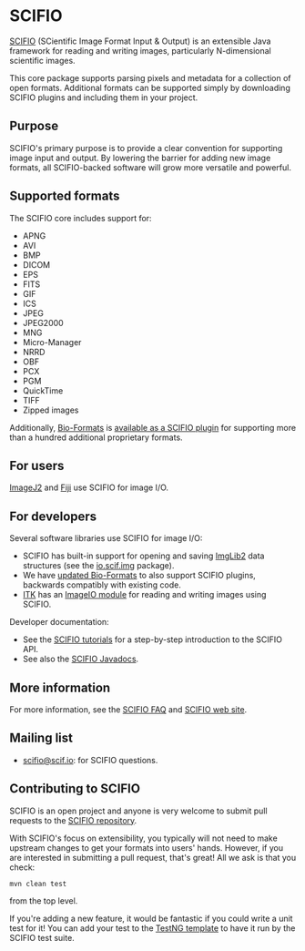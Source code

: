 SCIFIO
======

[SCIFIO](http://scif.io/) (SCientific Image Format Input & Output) is an
extensible Java framework for reading and writing images, particularly
N-dimensional scientific images.

This core package supports parsing pixels and metadata for a collection of open
formats. Additional formats can be supported simply by downloading SCIFIO
plugins and including them in your project.


Purpose
-------

SCIFIO's primary purpose is to provide a clear convention for supporting image
input and output. By lowering the barrier for adding new image formats, all
SCIFIO-backed software will grow more versatile and powerful.


Supported formats
-----------------

The SCIFIO core includes support for:
* APNG
* AVI
* BMP
* DICOM
* EPS
* FITS
* GIF
* ICS
* JPEG
* JPEG2000
* MNG
* Micro-Manager
* NRRD
* OBF
* PCX
* PGM
* QuickTime
* TIFF
* Zipped images

Additionally,
[Bio-Formats](http://www.openmicroscopy.org/site/products/bio-formats) is
[available as a SCIFIO plugin](https://github.com/scifio/scifio-bf-compat) for
supporting more than a hundred additional proprietary formats.


For users
---------

[ImageJ2](https://github.com/imagej/imagej) and
[Fiji](https://github.com/fiji/fiji) use SCIFIO for image I/O.


For developers
--------------

Several software libraries use SCIFIO for image I/O:
* SCIFIO has built-in support for opening and saving
  [ImgLib2](https://github.com/imagej/imglib) data structures
  (see the [io.scif.img](scifio/src/main/java/io/scif/img) package).
* We have [updated Bio-Formats](https://github.com/scifio/bioformats) to
  also support SCIFIO plugins, backwards compatibly with existing code.
* [ITK](https://github.com/Kitware/ITK) has an
  [ImageIO module](https://github.com/scifio/scifio-imageio)
  for reading and writing images using SCIFIO.

Developer documentation:
* See the [SCIFIO tutorials](https://github.com/scifio/scifio-tutorials) for a
  step-by-step introduction to the SCIFIO API.
* See also the
  [SCIFIO Javadocs](http://jenkins.imagej.net/job/SCIFIO-javadoc/javadoc/?).


More information
----------------

For more information, see the [SCIFIO FAQ](https://github.com/scifio/scifio/wiki/FAQ)
and [SCIFIO web site](http://scif.io/).


Mailing list
-------------

* [scifio@scif.io](http://scif.io/mailman/listinfo/scifio):
  for SCIFIO questions.

Contributing to SCIFIO
----------------------

SCIFIO is an open project and anyone is very welcome to submit pull requests
to the [SCIFIO repository](https://github.com/scifio/scifio).

With SCIFIO's focus on extensibility, you typically will not need to make
upstream changes to get your formats into users' hands. However, if you are
interested in submitting a pull request, that's great!
All we ask is that you check:

    mvn clean test

from the top level.

If you're adding a new feature, it would be fantastic if you
could write a unit test for it! You can add your test to the
[TestNG template](scifio/src/test/java/io/scif/utests/testng-template.xml)
to have it run by the SCIFIO test suite.

